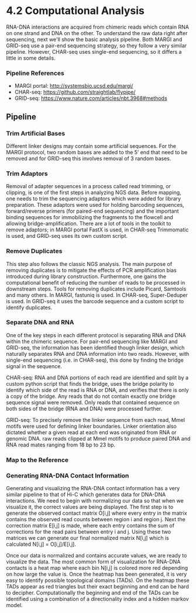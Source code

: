 # 4.2 Computational Analysis

RNA-DNA interactions are acquired from chimeric reads which contain RNA on one strand and DNA on the other. To understand the raw data right after sequencing, next we'll show the basic analysis pipeline. Both MARGI and GRID-seq use a pair-end sequencing strategy, so they follow a very similar pipeline. However, CHAR-seq uses single-end sequencing, so it differs a little in some details.

### Pipeline References
* MARGI portal: http://systemsbio.ucsd.edu/margi/
* CHAR-seq: https://github.com/straightlab/flypipe/
* GRID-seq: https://www.nature.com/articles/nbt.3968#methods

## Pipeline

### Trim Artificial Bases
Different linker designs may contain some artificial sequences. For the MARGI protocol, two random bases are added to the 5’ end that need to be removed and for GRID-seq this involves removal of 3 random bases. 

### Trim Adaptors
Removal of adapter sequences in a process called read trimming, or clipping, is one of the first steps in analyzing NGS data. Before mapping, one needs to trim the sequencing adaptors which were added for library preparation. These adaptors were used for holding barcoding sequences, forward/reverse primers (for paired-end sequencing) and the important binding sequences for immobilizing the fragments to the flowcell and allowing bridge-amplification. There are a lot of tools in the toolkit to remove adaptors; in MARGI portal FastX is used, in CHAR-seq Trimmomatic is used, and GRID-seq uses its own custom script.

### Remove Duplicates
This step also follows the classic NGS analysis. The main purpose of removing duplicates is to mitigate the effects of PCR amplification bias introduced during library construction. Furthermore, one gains the computational benefit of reducing the number of reads to be processed in downstream steps. Tools for removing duplicates include Picard, Samtools and many others. In MARGI, fastuniq is used. In CHAR-seq, Super-Deduper is used. In GRID-seq it uses the barcode sequence and a custom script to identify duplicates.

### Separate DNA and RNA
One of the key steps in each different protocol is separating RNA and DNA within the chimeric sequence. For pair-end sequencing like MARGI and GRID-seq, the information has been identified though linker design, which naturally separates RNA and DNA information into two reads. However, with single-end sequencing (i.e. in CHAR-seq), this done by finding the bridge signal in the sequence.

CHAR-seq: RNA and DNA portions of each read are identified and split by a custom python script that finds the bridge, uses the bridge polarity to identify which side of the read is RNA or DNA, and verifies that there is only a copy of the bridge. Any reads that do not contain exactly one bridge sequence signal were removed. Only reads that contained sequence on both sides of the bridge (RNA and DNA) were processed further.

GRID-seq: To precisely remove the linker sequence from each read, MmeI motifs were used for defining linker boundaries. Linker orientation also dictated whether a given read at each end was originated from RNA or genomic DNA. raw reads clipped at MmeI motifs to produce paired DNA and RNA read mates ranging from 18 bp to 23 bp.

### Map to the Reference

### Generating RNA-DNA Contact Information
​Generating and visualizing the RNA-DNA contact information has a very similar pipeline to that of Hi-C which generates data for DNA-DNA interactions. We need to begin with normalizing our data so that when we visualize it, the correct values are being displayed. The first step is to generate the observed contact matrix O[i,j] where every entry in the matrix contains the observed read counts between region i and region j. Next the correction matrix E[i,j] is made, where each entry contains the sum of corrections for the read pairs between entry i and j. Using these two matrices we can generate our final normalized matrix N[i,j] which is calculated N[i,j] = O[i,j]/E[i,j].

Once our data is normalized and contains accurate values, we are ready to visualize the data. The most common form of visualization for RNA-DNA contacts is a heat map where each bin N[i,j] is colored more red depending on how large the value is. Once the heatmap has been generated, it is very easy to identify possible topological domains (TADs). On the heatmap these TADs appear as red triangles but their exact beginning and end can be hard to decipher. Computationally the beginning and end of the TADs can be identified using a combination of a directionality index and a hidden markov model. 

